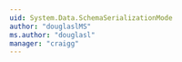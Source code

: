 ```yaml
---
uid: System.Data.SchemaSerializationMode
author: "douglaslMS"
ms.author: "douglasl"
manager: "craigg"
---
```

